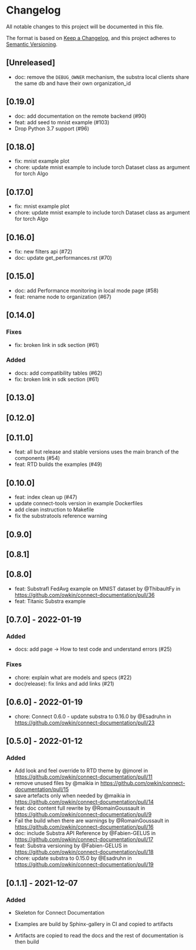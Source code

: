# Changelog

All notable changes to this project will be documented in this file.

The format is based on [Keep a Changelog](https://keepachangelog.com/en/1.0.0/),
and this project adheres to [Semantic Versioning](https://semver.org/spec/v2.0.0.html).

## [Unreleased]

* doc: remove the `DEBUG_OWNER` mechanism, the substra local clients share the same db and have their own organization_id

## [0.19.0]

* doc: add documentation on the remote backend (#90)
* feat: add seed to mnist example (#103)
* Drop Python 3.7 support (#96)

## [0.18.0]

* fix: mnist example plot
* chore: update mnist example to include torch Dataset class as argument for torch Algo

## [0.17.0]

* fix: mnist example plot
* chore: update mnist example to include torch Dataset class as argument for torch Algo

## [0.16.0]

* fix: new filters api (#72)
* doc: update get_performances.rst (#70)

## [0.15.0]

* doc: add Performance monitoring in local mode page (#58)
* feat: rename node to organization (#67)

## [0.14.0]

### Fixes

* fix: broken link in sdk section (#61)

### Added

* docs: add compatibility tables (#62)
* fix: broken link in sdk section (#61)

## [0.13.0]

## [0.12.0]

## [0.11.0]

* feat: all but release and stable versions uses the main branch of the components (#54)
* feat: RTD builds the examples (#49)

## [0.10.0]

* feat: index clean up (#47)
* update connect-tools version in example Dockerfiles
* add clean instruction to Makefile
* fix the substratools reference warning

## [0.9.0]

## [0.8.1]

## [0.8.0]

* feat: Substrafl FedAvg example on MNIST dataset by @ThibaultFy in <https://github.com/owkin/connect-documentation/pull/36>
* feat: Titanic Substra example

## [0.7.0] - 2022-01-19

### Added

* docs: add page -> How to test code and understand errors (#25)

### Fixes

* chore: explain what are models and specs (#22)
* doc(release): fix links and add links (#21)

## [0.6.0] - 2022-01-19

* chore: Connect 0.6.0 - update substra to 0.16.0 by @Esadruhn in <https://github.com/owkin/connect-documentation/pull/23>

## [0.5.0] - 2022-01-12

### Added

* Add look and feel override to RTD theme by @jmorel in <https://github.com/owkin/connect-documentation/pull/11>
* remove unused files by @maikia in <https://github.com/owkin/connect-documentation/pull/15>
* save artefacts only when needed by @maikia in <https://github.com/owkin/connect-documentation/pull/14>
* feat: doc content full rewrite by @RomainGoussault in <https://github.com/owkin/connect-documentation/pull/9>
* Fail the build when there are warnings by @RomainGoussault in <https://github.com/owkin/connect-documentation/pull/16>
* doc:  include Substra API Reference by @Fabien-GELUS in <https://github.com/owkin/connect-documentation/pull/17>
* feat: Substra versioning by @Fabien-GELUS in <https://github.com/owkin/connect-documentation/pull/18>
* chore: update substra to 0.15.0 by @Esadruhn in <https://github.com/owkin/connect-documentation/pull/19>

## [0.1.1] - 2021-12-07

### Added

* Skeleton for Connect Documentation

* Examples are build by Sphinx-gallery in CI and copied to artifacts
* Artifacts are copied to read the docs and the rest of documentation is then build

